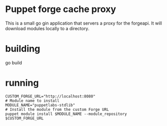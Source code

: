# Puppet forge cache proxy

This is a small go gin application that servers a proxy for the forgeapi. It will download modules locally to a directory.


# building
go build

# running

    CUSTOM_FORGE_URL="http://localhost:8080"
    # Module name to install
    MODULE_NAME="puppetlabs-stdlib"
    # Install the module from the custom Forge URL
    puppet module install $MODULE_NAME --module_repository $CUSTOM_FORGE_URL
